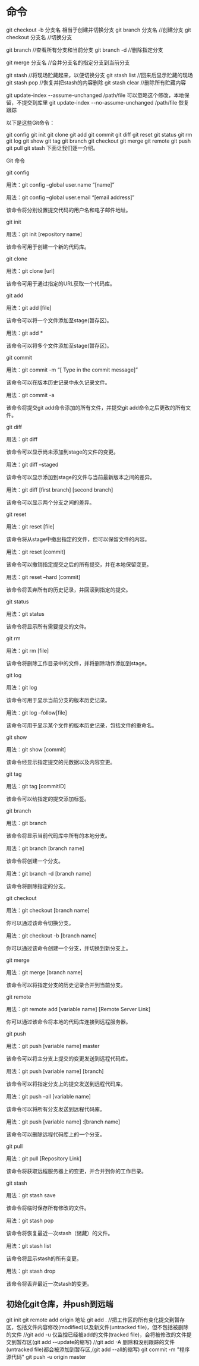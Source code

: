 # 命令
git checkout -b 分支名
相当于创建并切换分支
git branch 分支名  //创建分支
git checkout 分支名  //切换分支
 
git branch    //查看所有分支和当前分支
git branch -d <name>    //删除指定分支
 
git merge 分支名    //合并分支名的指定分支到当前分支
 
 
git stash    //将现场贮藏起来，以便切换分支
git stash list    //回来后显示贮藏的现场
git stash pop    //恢复并把stash的内容删除
git stash clear    //删除所有贮藏内容
 
git update-index --assume-unchanged   /path/file 可以忽略这个修改，本地保留，不提交到库里
git update-index --no-assume-unchanged /path/file  恢复跟踪


以下是这些Git命令：

git config
git init
git clone
git add
git commit
git diff
git reset
git status
git rm
git log
git show
git tag
git branch
git checkout
git merge
git remote
git push
git pull
git stash
下面让我们逐一介绍。

Git 命令

git config

用法：git config –global user.name “[name]”

用法：git config –global user.email “[email address]”

该命令将分别设置提交代码的用户名和电子邮件地址。

git init

用法：git init [repository name]

该命令可用于创建一个新的代码库。

git clone

用法：git clone [url]

该命令可用于通过指定的URL获取一个代码库。


git add

用法：git add [file]

该命令可以将一个文件添加至stage(暂存区)。

用法：git add *

该命令可以将多个文件添加至stage(暂存区)。

git commit

用法：git commit -m “[ Type in the commit message]”

该命令可以在版本历史记录中永久记录文件。


用法：git commit -a

该命令将提交git add命令添加的所有文件，并提交git add命令之后更改的所有文件。

git diff

用法：git diff

该命令可以显示尚未添加到stage的文件的变更。


用法：git diff –staged

该命令可以显示添加到stage的文件与当前最新版本之间的差异。


用法：git diff [first branch] [second branch]

该命令可以显示两个分支之间的差异。


git reset

用法：git reset [file]

该命令将从stage中撤出指定的文件，但可以保留文件的内容。


用法：git reset [commit]

该命令可以撤销指定提交之后的所有提交，并在本地保留变更。

用法：git reset –hard [commit]

该命令将丢弃所有的历史记录，并回滚到指定的提交。

git status

用法：git status

该命令将显示所有需要提交的文件。


git rm

用法：git rm [file]

该命令将删除工作目录中的文件，并将删除动作添加到stage。

git log

用法：git log

该命令可用于显示当前分支的版本历史记录。


用法：git log –follow[file]

该命令可用于显示某个文件的版本历史记录，包括文件的重命名。


git show

用法：git show [commit]

该命令经显示指定提交的元数据以及内容变更。


git tag

用法：git tag [commitID]

该命令可以给指定的提交添加标签。

git branch

用法：git branch

该命令将显示当前代码库中所有的本地分支。

用法：git branch [branch name]

该命令将创建一个分支。

用法：git branch -d [branch name]

该命令将删除指定的分支。

git checkout

用法：git checkout [branch name]

你可以通过该命令切换分支。

用法：git checkout -b [branch name]

你可以通过该命令创建一个分支，并切换到新分支上。

git merge

用法：git merge [branch name]

该命令可以将指定分支的历史记录合并到当前分支。

git remote

用法：git remote add [variable name] [Remote Server Link]

你可以通过该命令将本地的代码库连接到远程服务器。

git push

用法：git push [variable name] master

该命令可以将主分支上提交的变更发送到远程代码库。


用法：git push [variable name] [branch]

该命令可以将指定分支上的提交发送到远程代码库。


用法：git push –all [variable name]

该命令可以将所有分支发送到远程代码库。


用法：git push [variable name] :[branch name]

该命令可以删除远程代码库上的一个分支。

git pull

用法：git pull [Repository Link]

该命令将获取远程服务器上的变更，并合并到你的工作目录。


git stash

用法：git stash save

该命令将临时保存所有修改的文件。

用法：git stash pop

该命令将恢复最近一次stash（储藏）的文件。


用法：git stash list

该命令将显示stash的所有变更。

用法：git stash drop

该命令将丢弃最近一次stash的变更。

## 初始化git仓库，并push到远端
git init
git remote add origin  地址
git add .   //把工作区的所有变化提交到暂存区，包括文件内容修改(modified)以及新文件(untracked file)，但不包括被删除的文件
            //git add -u 仅监控已经被add的文件(tracked file)，会将被修改的文件提交到暂存区(git add --update的缩写)
            //git add -A 删除和没别跟踪的文件(untracked file)都会被添加到暂存区,(git add --all的缩写)
git commit -m "程序源代码"
git push -u origin master
